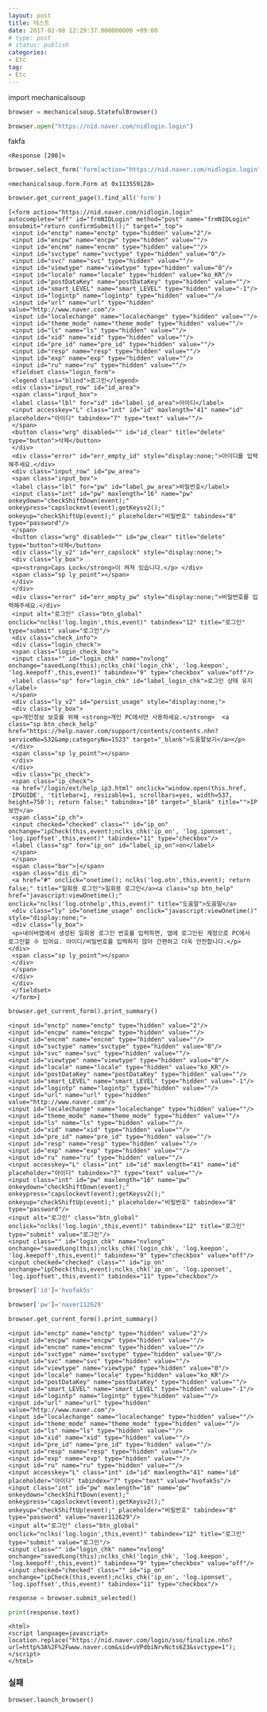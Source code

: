```yaml
---
layout: post
title: 테스트
date: 2017-02-08 12:29:37.000000000 +09:00
# type: post
# status: publish
categories:
- Etc
tag:
- Etc
---
```



import mechanicalsoup



```python
browser = mechanicalsoup.StatefulBrowser()
```


```python
browser.open("https://nid.naver.com/nidlogin.login")
```


fakfa

    <Response [200]>




```python
browser.select_form('form[action="https://nid.naver.com/nidlogin.login"]')
```




    <mechanicalsoup.form.Form at 0x113559128>




```python
browser.get_current_page().find_all('form')
```




    [<form action="https://nid.naver.com/nidlogin.login" autocomplete="off" id="frmNIDLogin" method="post" name="frmNIDLogin" onsubmit="return confirmSubmit();" target="_top">
     <input id="enctp" name="enctp" type="hidden" value="2"/>
     <input id="encpw" name="encpw" type="hidden" value=""/>
     <input id="encnm" name="encnm" type="hidden" value=""/>
     <input id="svctype" name="svctype" type="hidden" value="0"/>
     <input id="svc" name="svc" type="hidden" value=""/>
     <input id="viewtype" name="viewtype" type="hidden" value="0"/>
     <input id="locale" name="locale" type="hidden" value="ko_KR"/>
     <input id="postDataKey" name="postDataKey" type="hidden" value=""/>
     <input id="smart_LEVEL" name="smart_LEVEL" type="hidden" value="-1"/>
     <input id="logintp" name="logintp" type="hidden" value=""/>
     <input id="url" name="url" type="hidden" value="http://www.naver.com"/>
     <input id="localechange" name="localechange" type="hidden" value=""/>
     <input id="theme_mode" name="theme_mode" type="hidden" value=""/>
     <input id="ls" name="ls" type="hidden" value=""/>
     <input id="xid" name="xid" type="hidden" value=""/>
     <input id="pre_id" name="pre_id" type="hidden" value=""/>
     <input id="resp" name="resp" type="hidden" value=""/>
     <input id="exp" name="exp" type="hidden" value=""/>
     <input id="ru" name="ru" type="hidden" value=""/>
     <fieldset class="login_form">
     <legend class="blind">로그인</legend>
     <div class="input_row" id="id_area">
     <span class="input_box">
     <label class="lbl" for="id" id="label_id_area">아이디</label>
     <input accesskey="L" class="int" id="id" maxlength="41" name="id" placeholder="아이디" tabindex="7" type="text" value=""/>
     </span>
     <button class="wrg" disabled="" id="id_clear" title="delete" type="button">삭제</button>
     </div>
     <div class="error" id="err_empty_id" style="display:none;">아이디를 입력해주세요.</div>
     <div class="input_row" id="pw_area">
     <span class="input_box">
     <label class="lbl" for="pw" id="label_pw_area">비밀번호</label>
     <input class="int" id="pw" maxlength="16" name="pw" onkeydown="checkShiftDown(event);" onkeypress="capslockevt(event);getKeysv2();" onkeyup="checkShiftUp(event);" placeholder="비밀번호" tabindex="8" type="password"/>
     </span>
     <button class="wrg" disabled="" id="pw_clear" title="delete" type="button">삭제</button>
     <div class="ly_v2" id="err_capslock" style="display:none;">
     <div class="ly_box">
     <p><strong>Caps Lock</strong>이 켜져 있습니다.</p> </div>
     <span class="sp ly_point"></span>
     </div>
     </div>
     <div class="error" id="err_empty_pw" style="display:none;">비밀번호를 입력해주세요.</div>
     <input alt="로그인" class="btn_global" onclick="nclks('log.login',this,event)" tabindex="12" title="로그인" type="submit" value="로그인"/>
     <div class="check_info">
     <div class="login_check">
     <span class="login_check_box">
     <input class="" id="login_chk" name="nvlong" onchange="savedLong(this);nclks_chk('login_chk', 'log.keepon', 'log.keepoff',this,event)" tabindex="9" type="checkbox" value="off"/>
     <label class="sp" for="login_chk" id="label_login_chk">로그인 상태 유지</label>
     </span>
     <div class="ly_v2" id="persist_usage" style="display:none;">
     <div class="ly_box">
     <p>개인정보 보호를 위해 <strong>개인 PC에서만 사용하세요.</strong>  <a class="sp btn_check_help" href="https://help.naver.com/support/contents/contents.nhn?serviceNo=532&amp;categoryNo=1523" target="_blank">도움말보기</a></p>
     </div>
     <span class="sp ly_point"></span>
     </div>
     </div>
     <div class="pc_check">
     <span class="ip_check">
     <a href="/login/ext/help_ip3.html" onclick="window.open(this.href, 'IPGUIDE', 'titlebar=1, resizable=1, scrollbars=yes, width=537, height=750'); return false;" tabindex="10" target="_blank" title="">IP보안</a>
     <span class="ip_ch">
     <input checked="checked" class="" id="ip_on" onchange="ipCheck(this,event);nclks_chk('ip_on', 'log.iponset', 'log.ipoffset',this,event)" tabindex="11" type="checkbox"/>
     <label class="sp" for="ip_on" id="label_ip_on">on</label>
     </span>
     </span>
     <span class="bar">|</span>
     <span class="dis_di">
     <a href="#" onclick="onetime(); nclks('log.otn',this,event); return false;" title="일회용 로그인">일회용 로그인</a><a class="sp btn_help" href="javascript:viewOnetime();" onclick="nclks('log.otnhelp',this,event)" title="도움말">도움말</a>
     <div class="ly" id="onetime_usage" onclick="javascript:viewOnetime()" style="display:none;">
     <div class="ly_box">
     <p>네이버앱에서 생성된 일회용 로그인 번호를 입력하면, 앱에 로그인된 계정으로 PC에서 로그인할 수 있어요. 아이디/비밀번호를 입력하지 않아 간편하고 더욱 안전합니다.</p> </div>
     <span class="sp ly_point"></span>
     </div>
     </span>
     </div>
     </div>
     </fieldset>
     </form>]




```python
browser.get_current_form().print_summary()
```

    <input id="enctp" name="enctp" type="hidden" value="2"/>
    <input id="encpw" name="encpw" type="hidden" value=""/>
    <input id="encnm" name="encnm" type="hidden" value=""/>
    <input id="svctype" name="svctype" type="hidden" value="0"/>
    <input id="svc" name="svc" type="hidden" value=""/>
    <input id="viewtype" name="viewtype" type="hidden" value="0"/>
    <input id="locale" name="locale" type="hidden" value="ko_KR"/>
    <input id="postDataKey" name="postDataKey" type="hidden" value=""/>
    <input id="smart_LEVEL" name="smart_LEVEL" type="hidden" value="-1"/>
    <input id="logintp" name="logintp" type="hidden" value=""/>
    <input id="url" name="url" type="hidden" value="http://www.naver.com"/>
    <input id="localechange" name="localechange" type="hidden" value=""/>
    <input id="theme_mode" name="theme_mode" type="hidden" value=""/>
    <input id="ls" name="ls" type="hidden" value=""/>
    <input id="xid" name="xid" type="hidden" value=""/>
    <input id="pre_id" name="pre_id" type="hidden" value=""/>
    <input id="resp" name="resp" type="hidden" value=""/>
    <input id="exp" name="exp" type="hidden" value=""/>
    <input id="ru" name="ru" type="hidden" value=""/>
    <input accesskey="L" class="int" id="id" maxlength="41" name="id" placeholder="아이디" tabindex="7" type="text" value=""/>
    <input class="int" id="pw" maxlength="16" name="pw" onkeydown="checkShiftDown(event);" onkeypress="capslockevt(event);getKeysv2();" onkeyup="checkShiftUp(event);" placeholder="비밀번호" tabindex="8" type="password"/>
    <input alt="로그인" class="btn_global" onclick="nclks('log.login',this,event)" tabindex="12" title="로그인" type="submit" value="로그인"/>
    <input class="" id="login_chk" name="nvlong" onchange="savedLong(this);nclks_chk('login_chk', 'log.keepon', 'log.keepoff',this,event)" tabindex="9" type="checkbox" value="off"/>
    <input checked="checked" class="" id="ip_on" onchange="ipCheck(this,event);nclks_chk('ip_on', 'log.iponset', 'log.ipoffset',this,event)" tabindex="11" type="checkbox"/>



```python
browser['id']='hvofak5s'
```


```python
browser['pw']='naver112629'
```


```python
browser.get_current_form().print_summary()
```

    <input id="enctp" name="enctp" type="hidden" value="2"/>
    <input id="encpw" name="encpw" type="hidden" value=""/>
    <input id="encnm" name="encnm" type="hidden" value=""/>
    <input id="svctype" name="svctype" type="hidden" value="0"/>
    <input id="svc" name="svc" type="hidden" value=""/>
    <input id="viewtype" name="viewtype" type="hidden" value="0"/>
    <input id="locale" name="locale" type="hidden" value="ko_KR"/>
    <input id="postDataKey" name="postDataKey" type="hidden" value=""/>
    <input id="smart_LEVEL" name="smart_LEVEL" type="hidden" value="-1"/>
    <input id="logintp" name="logintp" type="hidden" value=""/>
    <input id="url" name="url" type="hidden" value="http://www.naver.com"/>
    <input id="localechange" name="localechange" type="hidden" value=""/>
    <input id="theme_mode" name="theme_mode" type="hidden" value=""/>
    <input id="ls" name="ls" type="hidden" value=""/>
    <input id="xid" name="xid" type="hidden" value=""/>
    <input id="pre_id" name="pre_id" type="hidden" value=""/>
    <input id="resp" name="resp" type="hidden" value=""/>
    <input id="exp" name="exp" type="hidden" value=""/>
    <input id="ru" name="ru" type="hidden" value=""/>
    <input accesskey="L" class="int" id="id" maxlength="41" name="id" placeholder="아이디" tabindex="7" type="text" value="hvofak5s"/>
    <input class="int" id="pw" maxlength="16" name="pw" onkeydown="checkShiftDown(event);" onkeypress="capslockevt(event);getKeysv2();" onkeyup="checkShiftUp(event);" placeholder="비밀번호" tabindex="8" type="password" value="naver112629"/>
    <input alt="로그인" class="btn_global" onclick="nclks('log.login',this,event)" tabindex="12" title="로그인" type="submit" value="로그인"/>
    <input class="" id="login_chk" name="nvlong" onchange="savedLong(this);nclks_chk('login_chk', 'log.keepon', 'log.keepoff',this,event)" tabindex="9" type="checkbox" value="off"/>
    <input checked="checked" class="" id="ip_on" onchange="ipCheck(this,event);nclks_chk('ip_on', 'log.iponset', 'log.ipoffset',this,event)" tabindex="11" type="checkbox"/>



```python
response = browser.submit_selected()
```


```python
print(response.text)
```

    <html>
    <script language=javascript>
    location.replace("https://nid.naver.com/login/sso/finalize.nhn?url=http%3A%2F%2Fwww.naver.com&sid=vVPdbiNrvNcts6Z3&svctype=1");
    </script>
    </html>



### 실패


```python
browser.launch_browser()
```


```python

```
